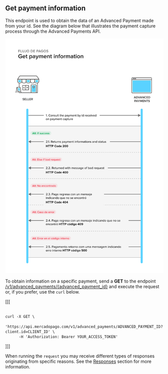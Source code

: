 ## Get payment information

This endpoint is used to obtain the data of an Advanced Payment made from your id. See the diagram below that illustrates the payment capture process through the Advanced Payments API.

![get-payment-info](/images/wallet-connect/get-payment-information.en.png)


To obtain information on a specific payment, send a **GET** to the endpoint [/v1/advanced_payments/{advanced_payment_id}](/developers/en/reference/wallet_connect/_advanced_payments_advanced_payment_id/get) and execute the request or, if you prefer, use the `curl` below.

[[[
```curl

curl -X GET \
    'https://api.mercadopago.com/v1/advanced_payments/ADVANCED_PAYMENT_ID?client.id=CLIENT_ID' \
      -H 'Authorization: Bearer YOUR_ACCESS_TOKEN'

```
]]]

When running the `request` you may receive different types of responses originating from specific reasons. See the [Responses](/developers/en/docs/wallet-connect/advanced-payments/get-payment-information/returns) section for more information.
